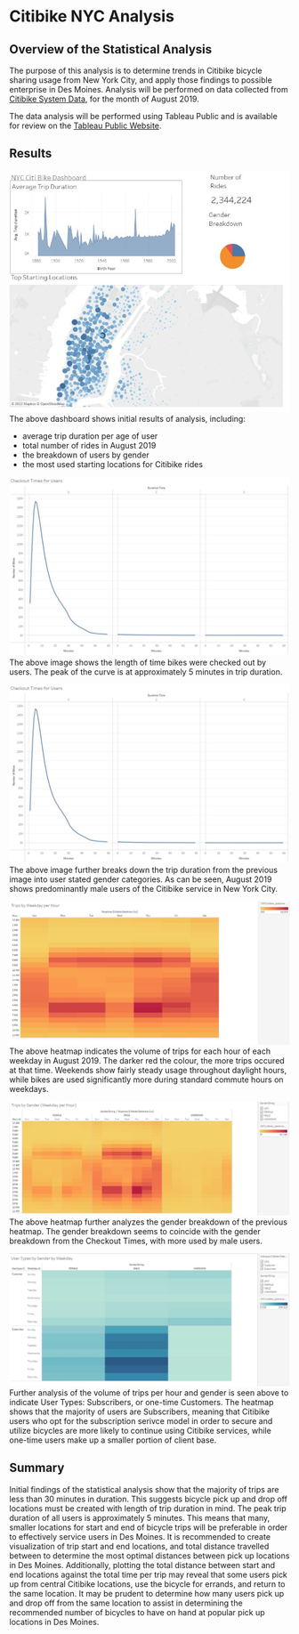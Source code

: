 # Citibike NYC Analysis

## Overview of the Statistical Analysis
The purpose of this analysis is to determine trends in Citibike bicycle sharing usage from New York City, and apply those findings to possible enterprise in Des Moines. Analysis will be performed on data collected from [Citibike System Data](https://ride.citibikenyc.com/system-data), for the month of August 2019. 

The data analysis will be performed using Tableau Public and is available for review on the [Tableau Public Website](https://public.tableau.com/app/profile/jordan.merritt/viz/CitibikeNYCAnalysis-August2019/CitibikeAnalysis?publish=yes).
## Results
![NYC Citibike Dashboard](https://github.com/JorMerr/bikesharing/blob/main/img/NYC-dashboard.JPG)
The above dashboard shows initial results of analysis, including:
- average trip duration per age of user
- total number of rides in August 2019
- the breakdown of users by gender
- the most used starting locations for Citibike rides

![Checkout Times for Users](https://github.com/JorMerr/bikesharing/blob/main/img/checkouttimes.JPG)
The above image shows the length of time bikes were checked out by users. The peak of the curve is at approximately 5 minutes in trip duration.

![Checkout Times for Users by Gender](https://github.com/JorMerr/bikesharing/blob/main/img/checkouttimes.JPG)
The above image further breaks down the trip duration from the previous image into user stated gender categories. As can be seen, August 2019 shows predominantly male users of the Citibike service in New York City.

![Trips per Hour](https://github.com/JorMerr/bikesharing/blob/main/img/tripsperhour.JPG)
The above heatmap indicates the volume of trips for each hour of each weekday in August 2019. The darker red the colour, the more trips occured at that time. Weekends show fairly steady usage throughout daylight hours, while bikes are used significantly more during standard commute hours on weekdays.

![Trips per Hour - Gender](https://github.com/JorMerr/bikesharing/blob/main/img/tripsperhour-gender.JPG)
The above heatmap further analyzes the gender breakdown of the previous heatmap. The gender breakdown seems to coincide with the gender breakdown from the Checkout Times, with more used by male users.

![Trips per Hour - Gender + User Type](https://github.com/JorMerr/bikesharing/blob/main/img/tripsperday-gender-usertype.JPG)
Further analysis of the volume of trips per hour and gender is seen above to indicate User Types: Subscribers, or one-time Customers. The heatmap shows that the majority of users are Subscribers, meaning that Citibike users who opt for the subscription serivce model in order to secure and utilize bicycles are more likely to continue using Citibike services, while one-time users make up a smaller portion of client base.

## Summary
Initial findings of the statistical analysis show that the majority of trips are less than 30 minutes in duration. This suggests bicycle pick up and drop off locations must be created with length of trip duration in mind. The peak trip duration of all users is approximately 5 minutes. This means that many, smaller locations for start and end of bicycle trips will be preferable in order to effectively service users in Des Moines. It is recommended to create visualization of trip start and end locations, and total distance travelled between to determine the most optimal distances between pick up locations in Des Moines.
Additionally, plotting the total distance between start and end locations against the total time per trip may reveal that some users pick up from central Citibike locations, use the bicycle for errands, and return to the same location. It may be prudent to determine how many users pick up and drop off from the same location to assist in determining the recommended number of bicycles to have on hand at popular pick up locations in Des Moines.
